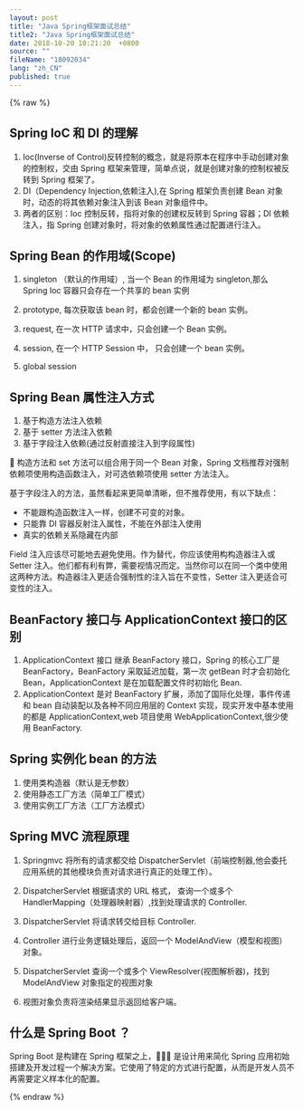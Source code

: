 ```yaml
---
layout: post
title: "Java Spring框架面试总结"
title2: "Java Spring框架面试总结"
date: 2018-10-20 10:21:20  +0800
source: ""
fileName: "18092034"
lang: "zh_CN"
published: true
---
```


{% raw %}

## Spring IoC 和 DI 的理解

1. Ioc(Inverse of Control)反转控制的概念，就是将原本在程序中手动创建对象的控制权，交由 Spring 框架来管理，简单点说，就是创建对象的控制权被反转到 Spring 框架了。
2. DI（Dependency Injection,依赖注入),在 Spring 框架负责创建 Bean 对象时，动态的将其依赖对象注入到该 Bean 对象组件中。
3. 两者的区别：Ioc 控制反转，指将对象的创建权反转到 Spring 容器；DI 依赖注入，指 Spring 创建对象时，将对象的依赖属性通过配置进行注入。

## Spring Bean 的作用域(Scope)

1. singleton （默认的作用域）, 当一个 Bean 的作用域为 singleton,那么 Spring Ioc 容器只会存在一个共享的 bean 实例
2. prototype, 每次获取该 bean 时，都会创建一个新的 bean 实例。

3. request, 在一次 HTTP 请求中，只会创建一个 Bean 实例。
4. session, 在一个 HTTP Session 中， 只会创建一个 bean 实例。
5. global session

## Spring Bean 属性注入方式

1. 基于构造方法注入依赖
2. 基于 setter 方法注入依赖
3. 基于字段注入依赖(通过反射直接注入到字段属性)

 构造方法和 set 方法可以组合用于同一个 Bean 对象，Spring 文档推荐对强制依赖项使用构造函数注入，对可选依赖项使用 setter 方法注入。

基于字段注入的方法，虽然看起来更简单清晰，但不推荐使用，有以下缺点：

- 不能跟构造函数注入一样，创建不可变的对象。
- 只能靠 DI 容器反射注入属性，不能在外部注入使用
- 真实的依赖关系隐藏在内部

Field 注入应该尽可能地去避免使用。作为替代，你应该使用构构造器注入或 Setter 注入。他们都有利有弊，需要视情况而定。当然你可以在同一个类中使用这两种方法。构造器注入更适合强制性的注入旨在不变性，Setter 注入更适合可变性的注入。

## BeanFactory 接口与 ApplicationContext 接口的区别

1. ApplicationContext 接口 继承 BeanFactory 接口，Spring 的核心工厂是 BeanFactory，BeanFactory 采取延迟加载，第一次 getBean 时才会初始化 Bean，ApplicationContext 是在加载配置文件时初始化 Bean.
2. ApplicationContext 是对 BeanFactory 扩展，添加了国际化处理，事件传递和 bean 自动装配以及各种不同应用层的 Context 实现，现实开发中基本使用的都是 ApplicationContext,web 项目使用 WebApplicationContext,很少使用 BeanFactory.

## Spring 实例化 bean 的方法

1. 使用类构造器（默认是无参数）
2. 使用静态工厂方法（简单工厂模式）
3. 使用实例工厂方法（工厂方法模式）

## Spring MVC 流程原理

1. Springmvc 将所有的请求都交给 DispatcherServlet（前端控制器,他会委托应用系统的其他模块负责对请求进行真正的处理工作）。

2. DispatcherServlet 根据请求的 URL 格式， 查询一个或多个 HandlerMapping（处理器映射器）,找到处理请求的 Controller.
3. DispatcherServlet 将请求转交给目标 Controller.
4. Controller 进行业务逻辑处理后，返回一个 ModelAndView（模型和视图） 对象。
5. DispatcherServlet 查询一个或多个 ViewResolver(视图解析器)，找到 ModelAndView 对象指定的视图对象
6. 视图对象负责将渲染结果显示返回给客户端。

## 什么是 Spring Boot ？

Spring Boot 是构建在 Spring 框架之上， 是设计用来简化 Spring 应用初始搭建及开发过程一个解决方案。它使用了特定的方式进行配置，从而是开发人员不再需要定义样本化的配置。

{% endraw %}